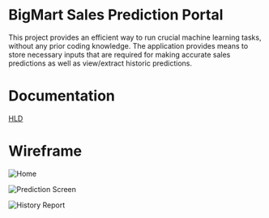 # BigMart Sales Prediction Portal

This project provides an efficient way to run crucial machine learning tasks, without any prior coding knowledge. The application provides means to store necessary inputs that are required for making accurate sales predictions as well as view/extract historic predictions.

# Documentation

[HLD](https://github.com/angry-coder-room/BigMart-Sales-Prediction-Portal/blob/main/docs/Sales%20Prediction%20-%20HLD.pdf)

# Wireframe

![Home](https://github.com/angry-coder-room/BigMart-Sales-Prediction-Portal/blob/main/docs/Home_Page.png?raw=true)

![Prediction Screen](https://github.com/angry-coder-room/BigMart-Sales-Prediction-Portal/blob/main/docs/Prediction.png?raw=true)

![History Report](https://github.com/angry-coder-room/BigMart-Sales-Prediction-Portal/blob/main/docs/Report.png?raw=true)
